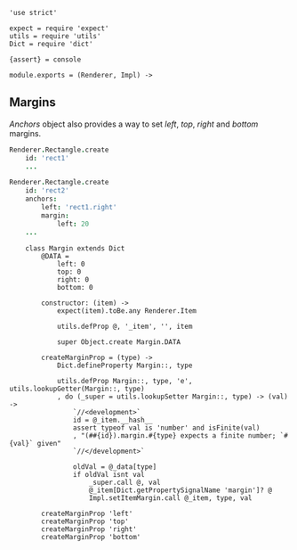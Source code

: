 	'use strict'

	expect = require 'expect'
	utils = require 'utils'
	Dict = require 'dict'

	{assert} = console

	module.exports = (Renderer, Impl) ->

Margins
-------

*Anchors* object also provides a way to set *left*, *top*, *right* and *bottom* margins.

```coffeescript
Renderer.Rectangle.create
    id: 'rect1'
    ...

Renderer.Rectangle.create
    id: 'rect2'
    anchors:
        left: 'rect1.right'
        margin:
            left: 20
    ...
```

		class Margin extends Dict
			@DATA =
				left: 0
				top: 0
				right: 0
				bottom: 0

			constructor: (item) ->
				expect(item).toBe.any Renderer.Item

				utils.defProp @, '_item', '', item

				super Object.create Margin.DATA

			createMarginProp = (type) ->
				Dict.defineProperty Margin::, type

				utils.defProp Margin::, type, 'e', utils.lookupGetter(Margin::, type)
				, do (_super = utils.lookupSetter Margin::, type) -> (val) ->
					`//<development>`
					id = @_item.__hash__
					assert typeof val is 'number' and isFinite(val)
					, "(##{id}).margin.#{type} expects a finite number; `#{val}` given"
					`//</development>`

					oldVal = @_data[type]
					if oldVal isnt val
						_super.call @, val
						@_item[Dict.getPropertySignalName 'margin']? @
						Impl.setItemMargin.call @_item, type, val

			createMarginProp 'left'
			createMarginProp 'top'
			createMarginProp 'right'
			createMarginProp 'bottom'